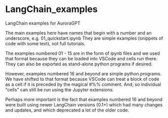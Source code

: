 # LangChain_examples
LangChain examples for AuroraGPT

The main examples here have names that begin with a number and an underscore,
e.g. 01_quickstart.ipynb
They are simple examples (snippets of code with some text), not full tutorials.

The examples numbered 01 - 15 are in the form of ipynb files and we used that format
because they can be loaded into VSCode and cells run there.  They can also be exported
as stand-alone python programs if desired.

However, examples numbered 16 and beyond are simple python programs.  We have shifted
to that format because VSCode can treat a block of code as a cell if it is preceded 
by the magical #%% comment.  And, so individual "cells" can still be run using the 
Jupyter extensions.

Perhaps more important is the fact that examples numbered 16 and beyond were built 
using newer LangChain versions (0.1+) which had many changes and updates, and which
deprecated a lot of the older code.
